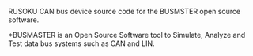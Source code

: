 RUSOKU CAN bus device source code for the BUSMSTER open source software.

*BUSMASTER is an Open Source Software tool to Simulate, Analyze and Test data bus systems such as CAN and LIN.
